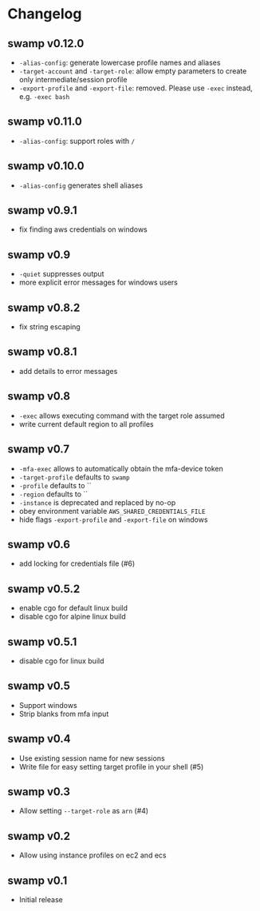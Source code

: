 # Changelog

## swamp v0.12.0

* `-alias-config`: generate lowercase profile names and aliases
* `-target-account` and `-target-role`: allow empty parameters to create only intermediate/session profile
* `-export-profile` and `-export-file`: removed. Please use `-exec` instead, e.g. `-exec bash`

## swamp v0.11.0

* `-alias-config`: support roles with `/`

## swamp v0.10.0

* `-alias-config` generates shell aliases

## swamp v0.9.1

* fix finding aws credentials on windows

## swamp v0.9

* `-quiet` suppresses output
* more explicit error messages for windows users

## swamp v0.8.2

* fix string escaping

## swamp v0.8.1

* add details to error messages

## swamp v0.8

* `-exec` allows executing command with the target role assumed
* write current default region to all profiles

## swamp v0.7

* `-mfa-exec` allows to automatically obtain the mfa-device token
* `-target-profile` defaults to `swamp`
* `-profile` defaults to ``
* `-region` defaults to ``
* `-instance` is deprecated and replaced by no-op
* obey environment variable `AWS_SHARED_CREDENTIALS_FILE`
* hide flags `-export-profile` and `-export-file` on windows

## swamp v0.6

* add locking for credentials file (#6)

## swamp v0.5.2

* enable cgo for default linux build
* disable cgo for alpine linux build

## swamp v0.5.1

* disable cgo for linux build

## swamp v0.5

* Support windows
* Strip blanks from mfa input

## swamp v0.4

* Use existing session name for new sessions
* Write file for easy setting target profile in your shell (#5)

## swamp v0.3

* Allow setting `--target-role` as `arn` (#4)

## swamp v0.2

* Allow using instance profiles on ec2 and ecs

## swamp v0.1

* Initial release

